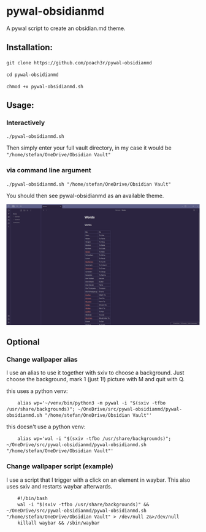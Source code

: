 # pywal-obsidianmd
A pywal script to create an obsidian.md theme.

## Installation:

`git clone https://github.com/poach3r/pywal-obsidianmd`

`cd pywal-obsidianmd`

`chmod +x pywal-obsidianmd.sh`


## Usage:

### Interactively

`./pywal-obsidianmd.sh`

Then simply enter your full vault directory, in my case it would be `"/home/stefan/OneDrive/Obsidian Vault"`

### via command line argument
`./pywal-obsidianmd.sh "/home/stefan/OneDrive/Obsidian Vault"`




You should then see pywal-obsidianmd as an available theme.

![theme](/20230328_08h27m48s_grim.png)

## Optional

### Change wallpaper alias

I use an alias to use it together with sxiv to choose a background. Just choose the background, mark 1 (just 1!) picture with M and quit with Q.

this uses a python venv:

        alias wp='~/venv/bin/python3 -m pywal -i "$(sxiv -tfbo /usr/share/backgrounds)"; ~/OneDrive/src/pywal-obsidianmd/pywal-obsidianmd.sh "/home/stefan/OneDrive/Obsidian Vault"'

this doesn't use a python venv:

        alias wp='wal -i "$(sxiv -tfbo /usr/share/backgrounds)"; ~/OneDrive/src/pywal-obsidianmd/pywal-obsidianmd.sh "/home/stefan/OneDrive/Obsidian Vault"'


### Change wallpaper script (example)

I use a script that I trigger with a click on an element in waybar. This also uses sxiv and restarts waybar afterwards.

        #!/bin/bash
        wal -i "$(sxiv -tfbo /usr/share/backgrounds)" && ~/OneDrive/src/pywal-obsidianmd/pywal-obsidianmd.sh "/home/stefan/OneDrive/Obsidian Vault" > /dev/null 2&>/dev/null
        killall waybar && /sbin/waybar
